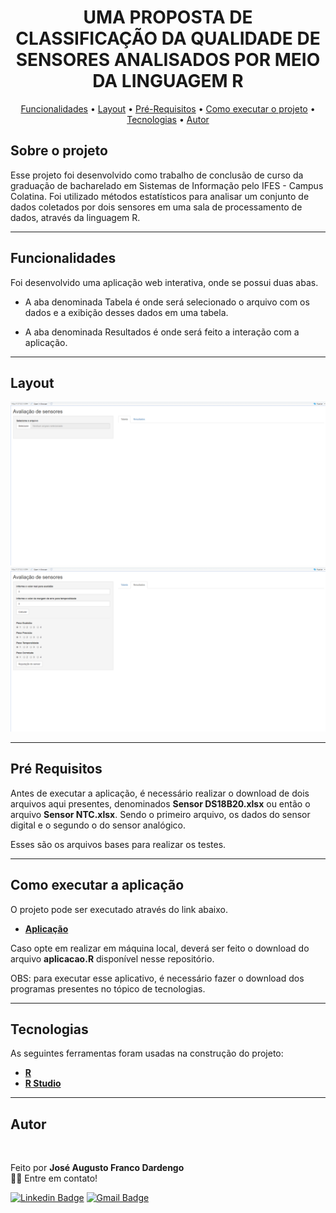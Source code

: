<h1 align="center">UMA PROPOSTA DE CLASSIFICAÇÃO DA QUALIDADE DE SENSORES ANALISADOS POR MEIO DA LINGUAGEM R</h1>

<p align="center">
 <a href="#funcionalidades">Funcionalidades</a> •
 <a href="#layout">Layout</a> • 
 <a href="#pre-requisitos">Pré-Requisitos</a> • 
 <a href="#como-executar">Como executar o projeto</a> • 
 <a href="#tecnologias">Tecnologias</a> • 
 <a href="#autor">Autor</a>  
</p>


## Sobre o projeto

Esse projeto foi desenvolvido como trabalho de conclusão de curso da graduação de bacharelado em Sistemas de Informação pelo IFES - Campus Colatina. Foi utilizado métodos estatísticos para analisar um conjunto de dados coletados por dois sensores em uma sala de processamento de dados, através da linguagem R.

---

<h2 id="funcionalidades">Funcionalidades</h2>

Foi desenvolvido uma aplicação web interativa, onde se possui duas abas.

- A aba denominada Tabela é onde será selecionado o arquivo com os dados e a exibição desses dados em uma tabela.

- A aba denominada Resultados é onde será feito a interação com a aplicação.

---

<h2 id="layout">Layout</h2>

<p align="center">
  <img alt="Aba Tabela" src="1.png">
  <img alt="Aba Resultado" src="2.png">   
</p>

---

<h2 id="pre-requisitos">Pré Requisitos</h2>

Antes de executar a aplicação, é necessário realizar o download de dois arquivos aqui presentes, denominados **Sensor DS18B20.xlsx** ou então o arquivo **Sensor NTC.xlsx**. Sendo o primeiro arquivo, os dados do sensor digital e o segundo o do sensor analógico.

Esses são os arquivos bases para realizar os testes.

---

<h2 id="como-executar">Como executar a aplicação</h2>
O projeto pode ser executado através do link abaixo.

-   **[Aplicação](https://jfrancodardengo.shinyapps.io/tcc-application/?_ga=2.55204655.549719145.1638399678-2056294779.1638311695)**

Caso opte em realizar em máquina local, deverá ser feito o download do arquivo **aplicacao.R** disponível nesse repositório.

OBS: para executar esse aplicativo, é necessário fazer o download dos programas presentes no tópico de tecnologias.

---

<h2 id="tecnologias">Tecnologias</h2>

As seguintes ferramentas foram usadas na construção do projeto:

-   **[R](https://cran.r-project.org/)**
-   **[R Studio](https://www.rstudio.com/)**
---

<h2 id="autor">Autor</h2>
<img style="border-radius: 50%;" src="https://avatars1.githubusercontent.com/u/60450451?s=460&u=b5f6c306e7760f9d0b89839c5e0b6b105db684a0&v=4" width="100px;" alt=""/>

Feito por **José Augusto Franco Dardengo** <br/>
👋🏽 Entre em contato!

[![Linkedin Badge](https://img.shields.io/badge/-José-blue?style=flat-square&logo=Linkedin&logoColor=white&link=https://www.linkedin.com/in/jose-augusto-franco-dardengo/)](https://www.linkedin.com/in/jose-augusto-franco-dardengo/) 
[![Gmail Badge](https://img.shields.io/badge/-jfrancodardengo@gmail.com-c14438?style=flat-square&logo=Gmail&logoColor=white&link=mailto:jfrancodardengo@gmail.com)](mailto:jfrancodardengo@gmail.com)